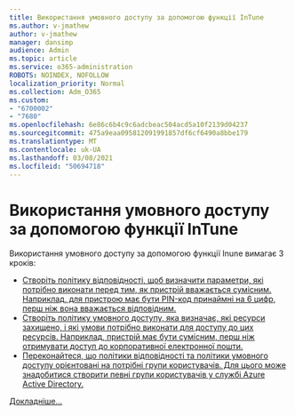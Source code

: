 ```yaml
---
title: Використання умовного доступу за допомогою функції InTune
ms.author: v-jmathew
author: v-jmathew
manager: dansimp
audience: Admin
ms.topic: article
ms.service: o365-administration
ROBOTS: NOINDEX, NOFOLLOW
localization_priority: Normal
ms.collection: Adm_O365
ms.custom:
- "6700002"
- "7680"
ms.openlocfilehash: 6e86c6b4c9c6adcbeac504acd5a10f2139d04237
ms.sourcegitcommit: 475a9eaa095812091991857df6cf6490a8bbe179
ms.translationtype: MT
ms.contentlocale: uk-UA
ms.lasthandoff: 03/08/2021
ms.locfileid: "50694718"
---
```

# <a name="using-conditional-access-with-intune"></a>Використання умовного доступу за допомогою функції InTune

Використання умовного доступу за допомогою функції Inune вимагає 3 кроків:

- [Створіть політику відповідності, щоб визначити параметри, які потрібно виконати перед тим, як пристрій вважається сумісним. Наприклад, для пристрою має бути PIN-код принаймні на 6 цифр, перш ніж вона вважається відповідним.](https://docs.microsoft.com/mem/intune/protect/create-compliance-policy)
- [Створіть політику умовного доступу, яка визначає, які ресурси захищено, і які умови потрібно виконати для доступу до цих ресурсів. Наприклад, пристрій має бути сумісним, перш ніж отримувати доступ до корпоративної електронної пошти.](https://docs.microsoft.com/mem/intune/protect/tutorial-protect-email-on-unmanaged-devices#create-conditional-access-policies)
- [Переконайтеся, що політики відповідності та політики умовного доступу орієнтовані на потрібні групи користувачів. Для цього може знадобитися створити певні групи користувачів у службі Azure Active Directory.](https://docs.microsoft.com/troubleshoot/mem/intune/troubleshoot-conditional-access)

[Докладніше...](https://docs.microsoft.com/mem/intune/protect/device-compliance-get-started)
